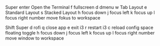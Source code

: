 Super
    enter   Open the Terminal
    f       fullscreen
    d       dmenu 
    w       Tab Layout
    e       Standard Layout
    s       Stacked Layout
    h       focus down
    j       focus left
    k       focus up
    l       focus right
    number  move fokus to workspace <number>


Shift Super
    d       rofi 
    q       close app 
    e       exit i3
    r       restart i3
    c       reload config
    space   floating toggle
    h       focus down
    j       focus left
    k       focus up
    l       focus right
    number  move window to workspace <number>


